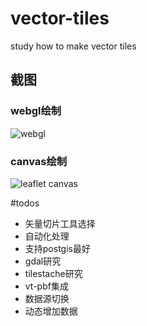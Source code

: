 # vector-tiles
study how to make vector tiles 

## 截图

### webgl绘制
![webgl](https://raw.githubusercontent.com/wandergis/vector-tiles/master/mapbox2.gif)

### canvas绘制

![leaflet canvas](https://raw.githubusercontent.com/wandergis/vector-tiles/master/demo.gif)

#todos
- 矢量切片工具选择
- 自动化处理
- 支持postgis最好
- gdal研究
- tilestache研究
- vt-pbf集成
- 数据源切换
- 动态增加数据
